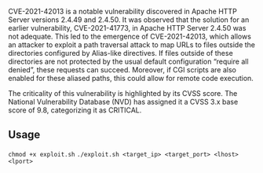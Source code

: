 CVE-2021-42013 is a notable vulnerability discovered in Apache HTTP Server versions 2.4.49 and 2.4.50. It was observed that the solution for an earlier vulnerability, CVE-2021-41773, in Apache HTTP Server 2.4.50 was not adequate. This led to the emergence of CVE-2021-42013, which allows an attacker to exploit a path traversal attack to map URLs to files outside the directories configured by Alias-like directives. If files outside of these directories are not protected by the usual default configuration “require all denied”, these requests can succeed. Moreover, if CGI scripts are also enabled for these aliased paths, this could allow for remote code execution. 

The criticality of this vulnerability is highlighted by its CVSS score. The National Vulnerability Database (NVD) has assigned it a CVSS 3.x base score of 9.8, categorizing it as CRITICAL.

## Usage
```chmod +x exploit.sh```
```./exploit.sh <target_ip> <target_port> <lhost> <lport>```
